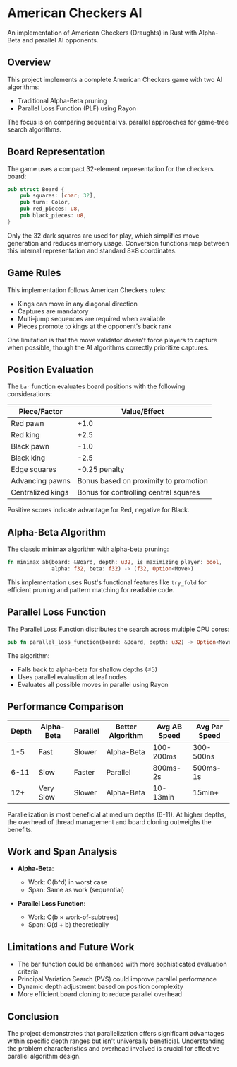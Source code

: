 # American Checkers AI

An implementation of American Checkers (Draughts) in Rust with Alpha-Beta and parallel AI opponents.

## Overview

This project implements a complete American Checkers game with two AI algorithms:
- Traditional Alpha-Beta pruning
- Parallel Loss Function (PLF) using Rayon

The focus is on comparing sequential vs. parallel approaches for game-tree search algorithms.

## Board Representation

The game uses a compact 32-element representation for the checkers board:

```rust
pub struct Board {
    pub squares: [char; 32],
    pub turn: Color,
    pub red_pieces: u8,
    pub black_pieces: u8,
}
```

Only the 32 dark squares are used for play, which simplifies move generation and reduces memory usage. Conversion functions map between this internal representation and standard 8×8 coordinates.

## Game Rules

This implementation follows American Checkers rules:
- Kings can move in any diagonal direction
- Captures are mandatory
- Multi-jump sequences are required when available
- Pieces promote to kings at the opponent's back rank

One limitation is that the move validator doesn't force players to capture when possible, though the AI algorithms correctly prioritize captures.

## Position Evaluation

The `bar` function evaluates board positions with the following considerations:

| Piece/Factor | Value/Effect |
|--------------|--------------|
| Red pawn     | +1.0         |
| Red king     | +2.5         |
| Black pawn   | -1.0         |
| Black king   | -2.5         |
| Edge squares | -0.25 penalty |
| Advancing pawns | Bonus based on proximity to promotion |
| Centralized kings | Bonus for controlling central squares |

Positive scores indicate advantage for Red, negative for Black.

## Alpha-Beta Algorithm

The classic minimax algorithm with alpha-beta pruning:

```rust
fn minimax_ab(board: &Board, depth: u32, is_maximizing_player: bool, 
              alpha: f32, beta: f32) -> (f32, Option<Move>)
```

This implementation uses Rust's functional features like `try_fold` for efficient pruning and pattern matching for readable code.

## Parallel Loss Function

The Parallel Loss Function distributes the search across multiple CPU cores:

```rust
pub fn parallel_loss_function(board: &Board, depth: u32) -> Option<Move>
```

The algorithm:
- Falls back to alpha-beta for shallow depths (≤5)
- Uses parallel evaluation at leaf nodes
- Evaluates all possible moves in parallel using Rayon

## Performance Comparison

| Depth | Alpha-Beta | Parallel | Better Algorithm | Avg AB Speed | Avg Par Speed |
|-------|------------|----------|------------------|--------------|---------------|
| 1-5   | Fast       | Slower   | Alpha-Beta       | 100-200ms    | 300-500ns     |
| 6-11  | Slow       | Faster   | Parallel         | 800ms-2s     | 500ms-1s      |
| 12+   | Very Slow  | Slower   | Alpha-Beta       | 10-13min     | 15min+        |

Parallelization is most beneficial at medium depths (6-11). At higher depths, the overhead of thread management and board cloning outweighs the benefits.

## Work and Span Analysis

- **Alpha-Beta**:
  - Work: O(b^d) in worst case
  - Span: Same as work (sequential)

- **Parallel Loss Function**:
  - Work: O(b × work-of-subtrees)
  - Span: O(d + b) theoretically

## Limitations and Future Work

- The bar function could be enhanced with more sophisticated evaluation criteria
- Principal Variation Search (PVS) could improve parallel performance
- Dynamic depth adjustment based on position complexity
- More efficient board cloning to reduce parallel overhead

## Conclusion

The project demonstrates that parallelization offers significant advantages within specific depth ranges but isn't universally beneficial. Understanding the problem characteristics and overhead involved is crucial for effective parallel algorithm design.
